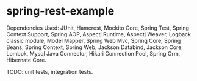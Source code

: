 # spring-rest-example
Dependencies Used: 
JUnit, 
Hamcrest, 
Mockito Core, 
Spring Test, 
Spring Context Support, 
Spring AOP,
Aspectj Runtime, 
Aspectj Weaver,
Logback classic module, 
Model Mapper, 
Spring Web Mvc, 
Spring Core, 
Spring Beans, 
Spring Context, 
Spring Web, 
Jackson Databind, 
Jackson Core, 
Lombok, 
Mysql Java Connector, 
Hikari Connection Pool, 
Spring Orm, 
Hibernate Core. 

TODO: unit tests, integration tests.
